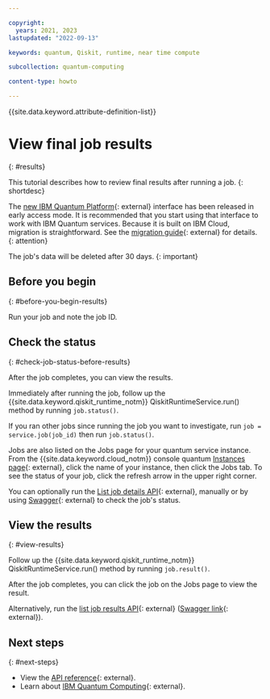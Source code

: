 ```yaml
---

copyright:
  years: 2021, 2023
lastupdated: "2022-09-13"

keywords: quantum, Qiskit, runtime, near time compute

subcollection: quantum-computing

content-type: howto

---
```


{{site.data.keyword.attribute-definition-list}}


# View final job results
{: #results}

This tutorial describes how to review final results after running a job.
{: shortdesc}

The [new IBM Quantum Platform](https://quantum.cloud.ibm.com/){: external} interface has been released in early access mode.  It is recommended that you start using that interface to work with IBM Quantum services. Because it is built on IBM Cloud, migration is straightforward.  See the [migration guide](https://quantum.cloud.ibm.com/docs/migration-guides/classic-iqp-to-cloud-iqp){: external} for details.
{: attention}

The job's data will be deleted after 30 days.
{: important}

## Before you begin
{: #before-you-begin-results}

Run your job and note the job ID.

## Check the status
{: #check-job-status-before-results}

After the job completes, you can view the results.

Immediately after running the job, follow up the {{site.data.keyword.qiskit_runtime_notm}} QiskitRuntimeService.run() method by running `job.status()`.

If you ran other jobs since running the job you want to investigate, run `job = service.job(job_id)` then run `job.status()`.

Jobs are also listed on the Jobs page for your quantum service instance. From the {{site.data.keyword.cloud_notm}} console quantum [Instances page](https://cloud.ibm.com/quantum/instances){: external}, click the name of your instance, then click the Jobs tab. To see the status of your job, click the refresh arrow in the upper right corner.

You can optionally run the [List job details API](/apidocs/quantum-computing#get-job-details-jid){: external}, manually or by using [Swagger](https://us-east.quantum-computing.cloud.ibm.com/openapi/#/Jobs/get_job_details_jid){: external} to check the job's status.

## View the results
{: #view-results}

Follow up the {{site.data.keyword.qiskit_runtime_notm}} QiskitRuntimeService.run() method by running `job.result()`.

After the job completes, you can click the job on the Jobs page to view the result.

Alternatively, run the [list job results API](/apidocs/quantum-computing#get-job-results-jid){: external} ([Swagger link](https://us-east.quantum-computing.cloud.ibm.com/openapi/#/Jobs/get_job_results_jid){: external}).

## Next steps
{: #next-steps}

- View the [API reference](/apidocs/quantum-computing){: external}.
- Learn about [IBM Quantum Computing](https://www.ibm.com/quantum/){: external}.
